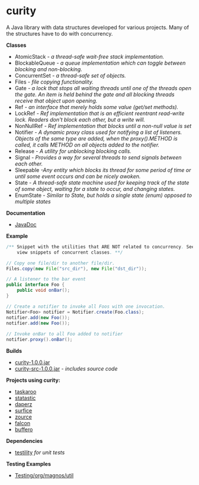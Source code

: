 curity
======

A Java library with data structures developed for various projects. Many of the structures have to do with concurrency.

**Classes**
- AtomicStack *- a thread-safe wait-free stack implementation.*
- BlockableQueue *- a queue implementation which can toggle between blocking and non-blocking.*
- ConcurrentSet *- a thread-safe set of objects.*
- Files *- file copying functionality.*
- Gate *- a lock that stops all waiting threads until one of the threads open the gate. An item is held behind the gate and all blocking threads receive that object upon opening.*
- Ref *- an interface that merely holds some value (get/set methods).*
- LockRef *- Ref implementation that is an efficient reentrant read-write lock. Readers don't block each other, but a write will.*
- NonNullRef *- Ref implementation that blocks until a non-null value is set*
- Notifier *- A dynamic proxy class used for notifying a list of listeners. Objects of the same type are added, when the proxy().METHOD is called, it calls METHOD on all objects added to the notifier.*
- Release *- A utility for unblocking blocking calls.*
- Signal *- Provides a way for several threads to send signals between each other.*
- Sleepable *-Any entity which blocks its thread for some period of time or until some event occurs and can be nicely awoken.*
- State *- A thread-safe state machine used for keeping track of the state of some object, waiting for a state to occur, and changing states.*
- EnumState *- Similar to State, but holds a single state (enum) opposed to multiple states*

**Documentation**
- [JavaDoc](http://gh.magnos.org/?r=http://clickermonkey.github.com/curity/)

**Example**

```java
/** Snippet with the utilities that ARE NOT related to concurrency. See JavaDocs to 
    view snippets of concurrent classes. **/

// Copy one file/dir to another file/dir.
Files.copy(new File("src_dir"), new File("dst_dir"));

// A listener to the bar event
public interface Foo {
    public void onBar();
}

// Create a notifier to invoke all Foos with one invocation.
Notifier<Foo> notifier = Notifier.create(Foo.class);
notifier.add(new Foo());
notifier.add(new Foo());
 
// Invoke onBar to all Foo added to notifier
notifier.proxy().onBar();
```

**Builds**
- [curity-1.0.0.jar](http://gh.magnos.org/?r=https://github.com/ClickerMonkey/curity/blob/master/build/curity-1.0.0.jar?raw=true)
- [curity-src-1.0.0.jar](http://gh.magnos.org/?r=https://github.com/ClickerMonkey/curity/blob/master/build/curity-src-1.0.0.jar?raw=true) *- includes source code*

**Projects using curity:**
- [taskaroo](http://gh.magnos.org/?r=https://github.com/ClickerMonkey/taskaroo)
- [statastic](http://gh.magnos.org/?r=https://github.com/ClickerMonkey/statastic)
- [daperz](http://gh.magnos.org/?r=https://github.com/ClickerMonkey/daperz)
- [surfice](http://gh.magnos.org/?r=https://github.com/ClickerMonkey/surfice)
- [zource](http://gh.magnos.org/?r=https://github.com/ClickerMonkey/zource)
- [falcon](http://gh.magnos.org/?r=https://github.com/ClickerMonkey/falcon)
- [buffero](http://gh.magnos.org/?r=https://github.com/ClickerMonkey/buffero)

**Dependencies**
- [testility](http://gh.magnos.org/?r=https://github.com/ClickerMonkey/testility) *for unit tests*

**Testing Examples**
- [Testing/org/magnos/util](http://gh.magnos.org/?r=https://github.com/ClickerMonkey/curity/tree/master/Testing/org/magnos/util)
